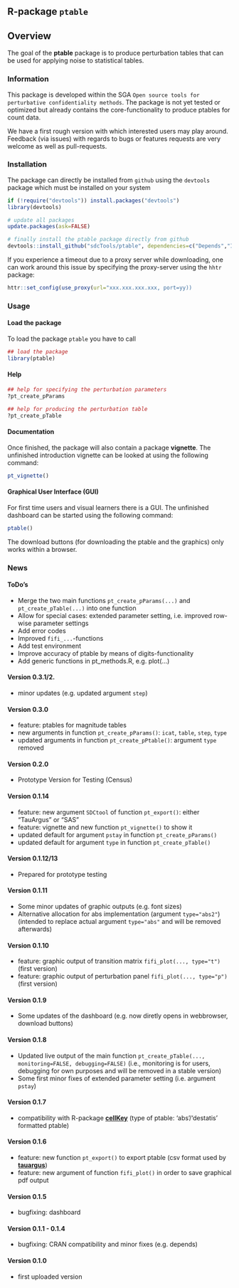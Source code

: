 <!-- README.md is generated from README.Rmd. Please edit that file -->

R-package `ptable`
------------------

Overview
--------

The goal of the **ptable** package is to produce perturbation tables
that can be used for applying noise to statistical tables.

### Information

This package is developed within the SGA
`Open source tools for perturbative confidentiality methods`. The
package is not yet tested or optimized but already contains the
core-functionality to produce ptables for count data.

We have a first rough version with which interested users may play
around. Feedback (via issues) with regards to bugs or features requests
are very welcome as well as pull-requests.

### Installation

The package can directly be installed from `github` using the `devtools`
package which must be installed on your system

``` r
if (!require("devtools")) install.packages("devtools")
library(devtools)

# update all packages
update.packages(ask=FALSE)

# finally install the ptable package directly from github
devtools::install_github("sdcTools/ptable", dependencies=c("Depends","Imports"), force=TRUE, build_opts="--build-vignettes")
```

If you experience a timeout due to a proxy server while downloading, one
can work around this issue by specifying the proxy-server using the
`hhtr` package:

``` r
httr::set_config(use_proxy(url="xxx.xxx.xxx.xxx, port=yy))
```

### Usage

#### Load the package

To load the package `ptable` you have to call

``` r
## load the package
library(ptable)
```

#### Help

``` r
## help for specifying the perturbation parameters
?pt_create_pParams

## help for producing the perturbation table
?pt_create_pTable
```

#### Documentation

Once finished, the package will also contain a package **vignette**. The
unfinished introduction vignette can be looked at using the following
command:

``` r
pt_vignette()
```

#### Graphical User Interface (GUI)

For first time users and visual learners there is a GUI. The unfinished
dashboard can be started using the following command:

``` r
ptable()
```

The download buttons (for downloading the ptable and the graphics) only
works within a browser.

### News

#### ToDo’s

-   Merge the two main functions `pt_create_pParams(...)` and
    `pt_create_pTable(...)` into one function
-   Allow for special cases: extended parameter setting, i.e. improved
    row-wise parameter settings
-   Add error codes
-   Improved `fifi_...`-functions
-   Add test environment
-   Improve accuracy of ptable by means of digits-functionality
-   Add generic functions in pt\_methods.R, e.g. plot(…)

#### Version 0.3.1/2.

-   minor updates (e.g. updated argument `step`)

#### Version 0.3.0

-   feature: ptables for magnitude tables
-   new arguments in function `pt_create_pParams()`: `icat`, `table`,
    `step`, `type`
-   updated arguments in function `pt_create_pPtable()`: argument `type`
    removed

#### Version 0.2.0

-   Prototype Version for Testing (Census)

#### Version 0.1.14

-   feature: new argument `SDCtool` of function `pt_export()`: either
    “TauArgus” or “SAS”
-   feature: vignette and new function `pt_vignette()` to show it
-   updated default for argument `pstay` in function
    `pt_create_pParams()`
-   updated default for argument `type` in function `pt_create_pTable()`

#### Version 0.1.12/13

-   Prepared for prototype testing

#### Version 0.1.11

-   Some minor updates of graphic outputs (e.g. font sizes)
-   Alternative allocation for abs implementation (argument
    `type="abs2"`) (intended to replace actual argument `type="abs"` and
    will be removed afterwards)

#### Version 0.1.10

-   feature: graphic output of transition matrix
    `fifi_plot(..., type="t")` (first version)
-   feature: graphic output of perturbation panel
    `fifi_plot(..., type="p")` (first version)

#### Version 0.1.9

-   Some updates of the dashboard (e.g. now diretly opens in webbrowser,
    download buttons)

#### Version 0.1.8

-   Updated live output of the main function
    `pt_create_pTable(..., monitoring=FALSE, debugging=FALSE)` (i.e.,
    monitoring is for users, debugging for own purposes and will be
    removed in a stable version)  
-   Some first minor fixes of extended parameter setting (i.e. argument
    `pstay`)

#### Version 0.1.7

-   compatibility with R-package
    [**cellKey**](https://github.com/sdcTools/cellKey) (type of ptable:
    ‘abs’/‘destatis’ formatted ptable)

#### Version 0.1.6

-   feature: new function `pt_export()` to export ptable (csv format
    used by [**tauargus**](https://github.com/sdcTools/tauargus))
-   feature: new argument of function `fifi_plot()` in order to save
    graphical pdf output

#### Version 0.1.5

-   bugfixing: dashboard

#### Version 0.1.1 - 0.1.4

-   bugfixing: CRAN compatibility and minor fixes (e.g. depends)

#### Version 0.1.0

-   first uploaded version
